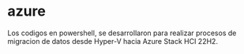 # azure
Los codigos en powershell, se desarrollaron para realizar procesos de migracion de datos desde Hyper-V hacia Azure Stack HCI 22H2.
